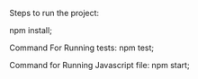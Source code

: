 Steps to run the project:

npm install;

Command For Running tests:
npm test;

Command for Running Javascript file:
npm start;